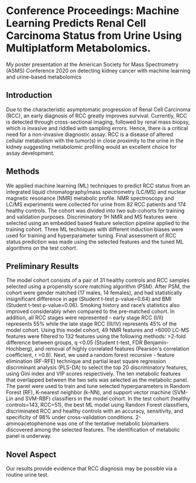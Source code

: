 # Conference Proceedings: Machine Learning Predicts Renal Cell Carcinoma Status from Urine Using Multiplatform Metabolomics.
My poster presentation at the American Society for Mass Spectrometry (ASMS) Conference 2020 on detecting kidney cancer with machine learning and urine-based metabolomics

## Introduction
Due to the characteristic asymptomatic progression of Renal Cell Carcinoma (RCC), an early diagnosis of RCC greatly improves survival. Currently, RCC is detected through cross-sectional imaging, followed by renal mass biopsy, which is invasive and riddled with sampling errors. Hence, there is a critical need for a non-invasive diagnostic assay. RCC is a disease of altered cellular metabolism with the tumor(s) in close proximity to the urine in the kidney suggesting metabolomic profiling would an excellent choice for assay development.

## Methods
We applied machine learning (ML) techniques to predict RCC status from an integrated liquid chromatography/mass spectrometry (LC/MS) and nuclear magnetic resonance (NMR) metabolic profile. NMR spectroscopy and LC/MS experiments were collected for urine from 82 RCC patients and 174 healthy controls. The cohort was divided into two sub-cohorts for training and validation purposes. Discriminatory 1H NMR and MS features were selected using an embedded based feature selection pipeline applied to the training cohort. Three ML techniques with different induction biases were used for training and hyperparameter tuning. Final assessment of RCC status prediction was made using the selected features and the tuned ML algorithms on the test cohort.

## Preliminary Results
The model cohort consists of a pair of 31 healthy controls and RCC samples selected using a propensity score matching algorithm (PSM). After PSM, the cohort were gender matched (17 males, 14 females), and had statistically insignificant difference in age (Student t-test p-value=0.64) and BMI (Student t-test p-value=0.06). Smoking history and race’s statistics also improved considerably when compared to the pre-matched cohort. In addition, all RCC stages were represented – early stage RCC (I/II) represents 55% while the late stage RCC (III/IV) represents 45% of the model cohort. Using this model cohort, 49 NMR features and >6000 LC-MS features were filtered to 132 features using the following methods: >2-fold difference between groups, q <0.05 (Student t-test, FDR Benjamin-Hochberg), and removal of highly correlated features (Pearson's correlation coefficient, r >0.8). Next, we used a random forest recursive - feature elimination (RF-RFE) technique and partial least square regression discriminant analysis (PLS-DA) to select the top 20 discriminatory features, using Gini index and VIP scores respectively. The ten metabolic features that overlapped between the two sets was selected as the metabolic panel. The panel were used to train and tune selected hyperparameters in Random Forest (RF), K-nearest neighbor (k-NN), and support vector machine (SVM-Lin and SVM-RBF) classifiers in the model cohort. In the test cohort (healthy controls=143, RCC=51), the best ML model using Random Forest classifiers, discriminated RCC and healthy controls with an accuracy, sensitivity, and specificity of 98% under cross-validation conditions. 2-aminoacetophenone was one of the tentative metabolic biomarkers discovered among the selected features. The identification of metabolic panel is underway.  

## Novel Aspect
Our results provide evidence that RCC diagnosis may be possible via a routine urine test. 
